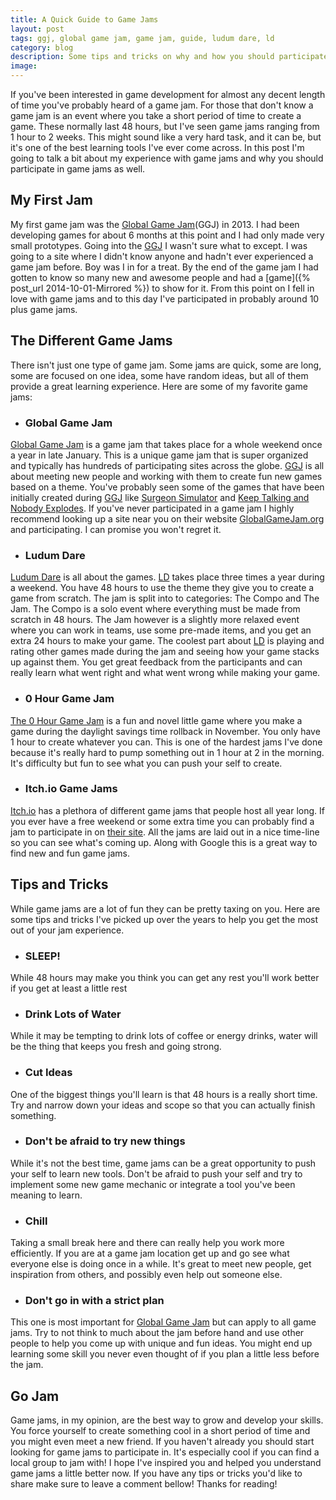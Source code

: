 ```yaml
---
title: A Quick Guide to Game Jams
layout: post
tags: ggj, global game jam, game jam, guide, ludum dare, ld
category: blog
description: Some tips and tricks on why and how you should participate in game jams.
image: 
---
```


If you've been interested in game development for almost any decent length of time you've probably heard of a game jam. For those that don't know a game jam is an event where you take a short period of time to create a game. These normally last 48 hours, but I've seen game jams ranging from 1 hour to 2 weeks. This might sound like a very hard task, and it can be, but it's one of the best learning tools I've ever come across. In this post I'm going to talk a bit about my experience with game jams and why you should participate in game jams as well.

## My First Jam

My first game jam was the [Global Game Jam][ggj](GGJ) in 2013. I had been developing games for about 6 months at this point and I had only made very small prototypes. Going into the [GGJ][ggj] I wasn't sure what to except. I was going to a site where I didn't know anyone and hadn't ever experienced a game jam before. Boy was I in for a treat. By the end of the game jam I had gotten to know so many new and awesome people and had a [game]({% post_url 2014-10-01-Mirrored %}) to show for it. From this point on I fell in love with game jams and to this day I've participated in probably around 10 plus game jams.

## The Different Game Jams

There isn't just one type of game jam. Some jams are quick, some are long, some are focused on one idea, some have random ideas, but all of them provide a great learning experience. Here are some of my favorite game jams:

* ### Global Game Jam

[Global Game Jam][ggj] is a game jam that takes place for a whole weekend once a year in late January. This is a unique game jam that is super organized and typically has hundreds of participating sites across the globe. [GGJ][ggj] is all about meeting new people and working with them to create fun new games based on a theme. You've probably seen some of the games that have been initially created during [GGJ][ggj] like [Surgeon Simulator][surgeon] and [Keep Talking and Nobody Explodes][ktane]. If you've never participated in a game jam I highly recommend looking up a site near you on their website [GlobalGameJam.org][ggj] and participating. I can promise you won't regret it.

* ### Ludum Dare

[Ludum Dare][ld] is all about the games. [LD][ld] takes place three times a year during a weekend. You have 48 hours to use the theme they give you to create a game from scratch. The jam is split into to categories: The Compo and The Jam. The Compo is a solo event where everything must be made from scratch in 48 hours. The Jam however is a slightly more relaxed event where you can work in teams, use some pre-made items, and you get an extra 24 hours to make your game. The coolest part about [LD][ld] is playing and rating other games made during the jam and seeing how your game stacks up against them. You get great feedback from the participants and can really learn what went right and what went wrong while making your game.

* ### 0 Hour Game Jam

[The 0 Hour Game Jam][0h] is a fun and novel little game where you make a game during the daylight savings time rollback in November. You only have 1 hour to create whatever you can. This is one of the hardest jams I've done because it's really hard to pump something out in 1 hour at 2 in the morning. It's difficulty but fun to see what you can push your self to create.

* ### Itch.io Game Jams

[Itch.io][itch] has a plethora of different game jams that people host all year long. If you ever have a free weekend or some extra time you can probably find a jam to participate in on [their site][itch]. All the jams are laid out in a nice time-line so you can see what's coming up. Along with Google this is a great way to find new and fun game jams.

## Tips and Tricks

While game jams are a lot of fun they can be pretty taxing on you. Here are some tips and tricks I've picked up over the years to help you get the most out of your jam experience. 

* ### SLEEP! 

While 48 hours may make you think you can get any rest you'll work better if you get at least a little rest

* ### Drink Lots of Water

While it may be tempting to drink lots of coffee or energy drinks, water will be the thing that keeps you fresh and going strong.

* ### Cut Ideas

One of the biggest things you'll learn is that 48 hours is a really short time. Try and narrow down your ideas and scope so that you can actually finish something.

* ### Don't be afraid to try new things

While it's not the best time, game jams can be a great opportunity to push your self to learn new tools. Don't be afraid to push your self and try to implement some new game mechanic or integrate a tool you've been meaning to learn.

* ### Chill

Taking a small break here and there can really help you work more efficiently. If you are at a game jam location get up and go see what everyone else is doing once in a while. It's great to meet new people, get inspiration from others, and possibly even help out someone else.

* ### Don't go in with a strict plan

This one is most important for [Global Game Jam][ggj] but can apply to all game jams. Try to not think to much about the jam before hand and use other people to help you come up with unique and fun ideas. You might end up learning some skill you never even thought of if you plan a little less before the jam.

## Go Jam

Game jams, in my opinion, are the best way to grow and develop your skills. You force yourself to create something cool in a short period of time and you might even meet a new friend. If you haven't already you should start looking for game jams to participate in. It's especially cool if you can find a local group to jam with! I hope I've inspired you and helped you understand game jams a little better now. If you have any tips or tricks you'd like to share make sure to leave a comment bellow! Thanks for reading!


[ggj]: http://globalgamejam.org/
[surgeon]: http://www.surgeonsim.com/
[ktane]: http://www.keeptalkinggame.com/
[ld]: http://ludumdare.com/compo/
[0h]: http://0hgame.eu/
[itch]: https://itch.io/jams
